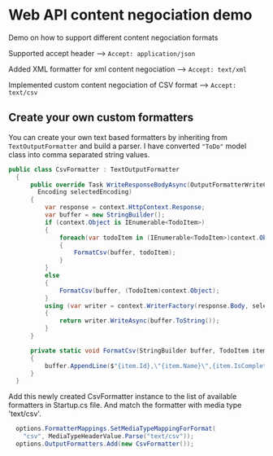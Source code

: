 # Web API content negociation demo
Demo on how to support different content negociation formats

Supported accept header --> `Accept: application/json`

Added XML formatter for xml content negociation --> `Accept: text/xml`

Implemented custom content negociation of CSV format --> `Accept: text/csv`

## Create your own custom formatters

You can create your own text based formatters by inheriting from `TextOutputFormatter` and build a parser. I have converted `"ToDo"` model class into comma separated string values.

```cs
public class CsvFormatter : TextOutputFormatter
  {
      public override Task WriteResponseBodyAsync(OutputFormatterWriteContext context, 
        Encoding selectedEncoding)
      {
          var response = context.HttpContext.Response;
          var buffer = new StringBuilder();
          if (context.Object is IEnumerable<TodoItem>)
          {
              foreach(var todoItem in (IEnumerable<TodoItem>)context.Object)
              {
                  FormatCsv(buffer, todoItem);
              }
          }
          else
          {
              FormatCsv(buffer, (TodoItem)context.Object);
          }
          using (var writer = context.WriterFactory(response.Body, selectedEncoding))
          {
              return writer.WriteAsync(buffer.ToString());
          }
      }

      private static void FormatCsv(StringBuilder buffer, TodoItem item)
      {
          buffer.AppendLine($"{item.Id},\"{item.Name}\",{item.IsComplete}");
      }
  }

```

Add this newly created CsvFormatter instance to the list of available formatters in Startup.cs file. And match the formatter with media type 'text/csv'.

```cs
  options.FormatterMappings.SetMediaTypeMappingForFormat(
    "csv", MediaTypeHeaderValue.Parse("text/csv"));
  options.OutputFormatters.Add(new CsvFormatter());
```




 
